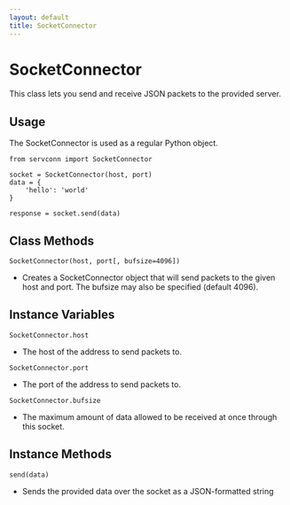 ```yaml
---
layout: default
title: SocketConnector
---
```


SocketConnector
===============

This class lets you send and receive JSON packets to the provided server.

Usage
-----

The SocketConnector is used as a regular Python object.

    from servconn import SocketConnector

    socket = SocketConnector(host, port)
    data = {
        'hello': 'world'
    }

    response = socket.send(data)

Class Methods
-------------

`SocketConnector(host, port[, bufsize=4096])`

- Creates a SocketConnector object that will send packets to the given host and port. The bufsize may also be specified (default 4096).

Instance Variables
------------------

`SocketConnector.host`

- The host of the address to send packets to.

`SocketConnector.port`

- The port of the address to send packets to.

`SocketConnector.bufsize`

- The maximum amount of data allowed to be received at once through this socket.

Instance Methods
----------------

`send(data)`

- Sends the provided data over the socket as a JSON-formatted string